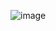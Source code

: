![image](https://user-images.githubusercontent.com/33210124/204169795-0cfb4cba-d679-4a43-8347-318596345736.png)
